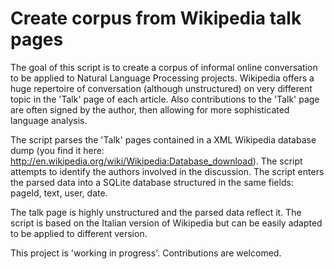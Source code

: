 Create corpus from Wikipedia talk pages
=================

The goal of this script is to create a corpus of informal online conversation to be applied to Natural Language Processing projects. Wikipedia offers a huge repertoire of conversation (although unstructured) on very different topic in the 'Talk' page of each article. Also contributions to the 'Talk' page are often signed by the author, then allowing for more sophisticated language analysis. 

The script parses the 'Talk' pages contained in a XML Wikipedia database dump (you find it here: http://en.wikipedia.org/wiki/Wikipedia:Database_download). The script attempts to identify the authors involved in the discussion. The script enters the parsed data into a SQLite database structured in the same fields: pageId, text, user, date.

The talk page is highly unstructured and the parsed data reflect it. The script is based on the Italian version of Wikipedia but can be easily adapted to be applied to different version.

This project is 'working in progress'. Contributions are welcomed.
